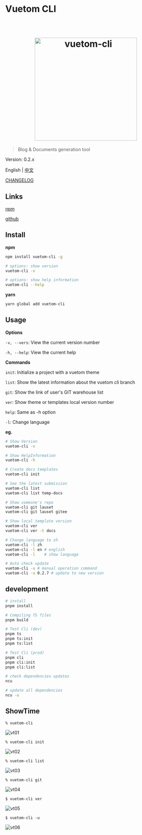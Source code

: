 # Vuetom CLI

<h1 align="center">
 <br>
 <img width="320" src="media/vuetom-logo-m.png" alt="vuetom-cli">
 <br>
</h1>

> Blog & Documents generation tool

Version: 0.2.x

English | [中文](./README.zh_CN.md)

[CHANGELOG](./CHANGELOG.md)

## Links

[npm](https://www.npmjs.com/package/vuetom-cli)

[github](https://github.com/lauset/vuetom-cli)

## Install

**npm**

```bash
npm install vuetom-cli -g

# options: show version
vuetom-cli -v

# options: show help information
vuetom-cli --help
```

**yarn**

```bash
yarn global add vuetom-cli
```

## Usage

**Options**

`-v, --vers`: View the current version number

`-h, --help`: View the current help

**Commands**

`init`: Initialize a project with a vuetom theme

`list`: Show the latest information about the vuetom cli branch

`git`: Show the link of user's GIT warehouse list

`ver`: Show theme or templates local version number

`help`: Same as -h option

`-l`: Change language

**eg.**

```bash
# Show Version
vuetom-cli -v

# Show HelpInformation
vuetom-cli -h

# Create docs templates
vuetom-cli init

# See the latest submission
vuetom-cli list
vuetom-cli list temp-docs

# Show someone's repo
vuetom-cli git lauset
vuetom-cli git lauset gitee

# Show local template version
vuetom-cli ver
vuetom-cli ver -t docs

# Change language to zh 
vuetom-cli -l zh
vuetom-cli -l en # english
vuetom-cli -l    # show language

# Auto check update
vuetom-cli -u # manual operation command
vuetom-cli -u 0.2.7 # update to new version
```

## development

```bash
# install 
pnpm install

# Compiling TS files
pnpm build

# Test Cli (dev)
pnpm ts
pnpm ts:init
pnpm ts:list

# Test Cli (prod)
pnpm cli
pnpm cli:init
pnpm cli:list

# check dependencies updates
ncu

# update all dependencies
ncu -u
```

## ShowTime

`% vuetom-cli`

<!-- ![vc01](./media/vt01.png) -->
<img width="" src="media/vt01.png" alt="vt01"/>

`% vuetom-cli init`

<!-- ![vc02](./media/vt02.png) -->
<img width="" src="media/vt02.png" alt="vt02"/>

`% vuetom-cli list`

<!-- ![vc03](./media/vt03.png) -->
<img width="" src="media/vt03.png" alt="vt03"/>

`% vuetom-cli git`

<!-- ![vc04](./media/vt04.png) -->
<img width="" src="media/vt04.png" alt="vt04"/>

`$ vuetom-cli ver`

<!-- ![vc05](./media/vt05.png) -->
<img width="" src="media/vt05.png" alt="vt05"/>

`$ vuetom-cli -u`

<!-- ![vc06](./media/vt06.png) -->
<img width="" src="media/vt06.png" alt="vt06"/>
